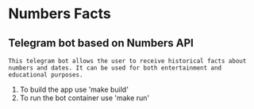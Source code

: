 # Numbers Facts
## Telegram bot based on Numbers API

`This telegram bot allows the user to receive historical facts about numbers and dates. It can be used for both entertainment and educational purposes.`

1. To build the app use 'make build'
2. To run the bot container use 'make run'
